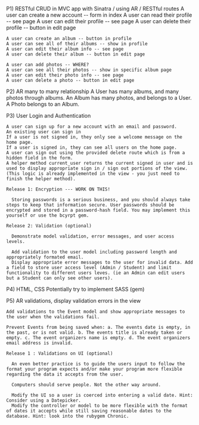 P1) RESTful CRUD in MVC app with Sinatra / using AR / RESTful routes
    A user can create a new account -- form in index
    A user can read their profile -- see page
    A user can edit their profile -- see page
    A user can delete their profile -- button in edit page

    A user can create an album -- button in profile
    A user can see all of their albums -- show in profile
    A user can edit their album info -- see page
    A user can delete their album -- button in edit page

    A user can add photos -- WHERE?
    A user can see all their photos -- show in specific album page
    A user can edit their photo info -- see page
    A user can delete a photo -- button in edit page

P2) AR many to many relationship
    A User has many albums, and many photos through albums.
    An Album has many photos, and belongs to a User.
    A Photo belongs to an Album.

P3) User Login and Authentication

    A user can sign up for a new account with an email and password.
    An existing user can sign in
    If a user is not signed in, they only see a welcome message on the home page.
    If a user is signed in, they can see all users on the home page.
    A user can sign out using the provided delete route which is from a hidden field in the form.
    A helper method current_user returns the current signed in user and is used to display appropriate sign in / sign out portions of the view. (This logic is already implemented in the view - you just need to finish the helper method).

    Release 1: Encryption --- WORK ON THIS!

      Storing passwords is a serious business, and you should always take steps to keep that information secure. User passwords should be encrypted and stored in a password-hash field. You may implement this yourself or use the bcyrpt gem.

    Release 2: Validation (optional)

      Demonstrate model validation, error messages, and user access levels.

      Add validation to the user model including password length and appropriately formated email.
      Display appropriate error messages to the user for invalid data. Add a field to store user access level (Admin / Student) and limit functionality to different users leves. (ie an Admin can edit users but a Student can only see other users).

P4) HTML, CSS
    Potentially try to implement SASS (gem)

P5) AR validations, display validation errors in the view

    Add validations to the Event model and show appropriate messages to the user when the validations fail.

    Prevent Events from being saved when: a. The events date is empty, in the past, or is not valid. b. The events title is already taken or empty. c. The event organizers name is empty. d. The event organizers email address is invalid.

    Release 1 : Validations on UI (optional)

      An even better practice is to guide the users input to follow the format your program expects and/or make your program more flexible regarding the data it accepts from the user.

      Computers should serve people. Not the other way around.

      Modify the UI so a user is coerced into entering a valid date. Hint: Consider using a Datepicker.
      Modify the controller or model to be more flexible with the format of dates it accepts while still saving reasonable dates to the database. Hint: look into the rubygem Chronic.